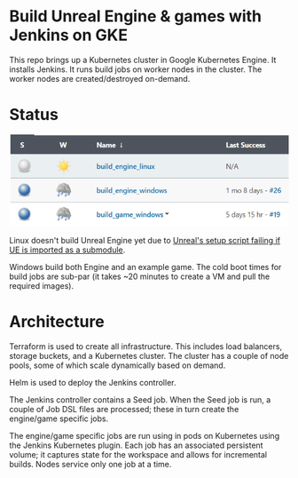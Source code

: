 # Build Unreal Engine & games with Jenkins on GKE

This repo brings up a Kubernetes cluster in Google Kubernetes Engine. It installs Jenkins. It runs build jobs on worker nodes in the cluster. The worker nodes are created/destroyed on-demand.

# Status

![Build Status](BuildStatus.png)

Linux doesn't build Unreal Engine yet due to [Unreal's setup script failing if UE is imported as a submodule](https://github.com/falldamagestudio/UE-Jenkins-BuildSystem/issues/25).

Windows build both Engine and an example game. The cold boot times for build jobs are sub-par (it takes ~20 minutes to create a VM and pull the required images).

# Architecture

Terraform is used to create all infrastructure. This includes load balancers, storage buckets, and a Kubernetes cluster. The cluster has a couple of node pools, some of which scale dynamically based on demand.

Helm is used to deploy the Jenkins controller.

The Jenkins controller contains a Seed job. When the Seed job is run, a couple of Job DSL files are processed; these in turn create the engine/game specific jobs.

The engine/game specific jobs are run using in pods on Kubernetes using the Jenkins Kubernetes plugin. Each job has an associated persistent volume; it captures state for the workspace and allows for incremental builds. Nodes service only one job at a time.